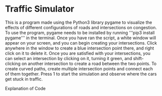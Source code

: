 # Traffic Simulator
This is a program made using the Python3 library pygame to visualize the effects of different configurations of roads and intersections on congestion. To use the program, pygame needs to be installed by running '''pip3 install pygame''' in the terminal. Once you have ran the script, a white window will appear on your screen, and you can begin creating your intersections. Click anywhere in the window to create a blue intersection point there, and right click on it to delete it. Once you are satisfied with your intersections, you can select an intersection by clicking on it, turning it green, and shift-clicking on another intersection to create a road between the two points. To create curved paths, create multiple intersection points and connect each of them together. Press 1 to start the simulation and observe where the cars get stuck in traffic.

Explanation of Code
